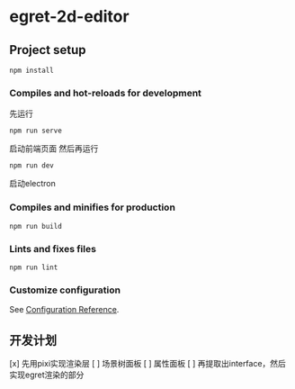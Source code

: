 # egret-2d-editor

## Project setup
```
npm install
```

### Compiles and hot-reloads for development
先运行
```
npm run serve
```
启动前端页面
然后再运行
```
npm run dev
```
启动electron

### Compiles and minifies for production
```
npm run build
```

### Lints and fixes files
```
npm run lint
```

### Customize configuration
See [Configuration Reference](https://cli.vuejs.org/config/).


## 开发计划
[x] 先用pixi实现渲染层
[ ] 场景树面板
[ ] 属性面板
[ ] 再提取出interface，然后实现egret渲染的部分